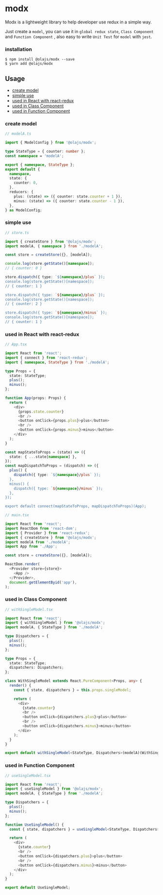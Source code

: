 # modx

Modx is a lightweight library to help developer use redux in a simple way.

Just create a `model`, you can use it in `global redux state`,
`Class Component` and `Function Component` , also easy to write
`Unit Test` for `model` with `jest`.

### installation

```shell script
$ npm install @olajs/modx --save
$ yarn add @olajs/modx
```

## Usage

- [create model](#create-model)
- [simple use](#simple-use)
- [used in React with react-redux](#used-in-react-with-react-redux)
- [used in Class Component](#used-in-class-component)
- [used in Function Component](#used-in-function-component)

### create model

```typescript
// modelA.ts

import { ModelConfig } from '@olajs/modx';

type StateType = { counter: number };
const namespace = 'modelA';

export { namespace, StateType };
export default {
  namespace,
  state: {
    counter: 0,
  },
  reducers: {
    plus: (state) => ({ counter: state.counter + 1 }),
    minus: (state) => ({ counter: state.counter - 1 }),
  },
} as ModelConfig;
```

### simple use

```typescript
// store.ts

import { createStore } from '@olajs/modx';
import modelA, { namespace } from './modelA';

const store = createStore({}, [modelA]);

console.log(store.getState()[namespace]);
// { counter: 0 }

store.dispatch({ type: `${namespace}/plus` });
console.log(store.getState()[namespace]);
// { counter: 1 }

store.dispatch({ type: `${namespace}/plus` });
console.log(store.getState()[namespace]);
// { counter: 2 }

store.dispatch({ type: `${namespace}/minus` });
console.log(store.getState()[namespace]);
// { counter: 1 }
```

### used in React with react-redux

```typescript jsx
// App.tsx

import React from 'react';
import { connect } from 'react-redux';
import { namespace, StateType } from './modelA';

type Props = {
  state: StateType;
  plus();
  minus();
};

function App(props: Props) {
  return (
    <div>
      {props.state.counter}
      <br />
      <button onClick={props.plus}>plus</button>
      <br />
      <button onClick={props.minus}>minus</button>
    </div>
  );
}

const mapStateToProps = (state) => ({
  state: { ...state[namespace] },
});
const mapDispatchToProps = (dispatch) => ({
  plus() {
    dispatch({ type: `${namespace}/plus` });
  },
  minus() {
    dispatch({ type: `${namespace}/minus` });
  },
});

export default connect(mapStateToProps, mapDispatchToProps)(App);
```

```typescript jsx
// main.tsx

import React from 'react';
import ReactDom from 'react-dom';
import { Provider } from 'react-redux';
import { createStore } from '@olajs/modx';
import modelA from './modelA';
import App from './App';

const store = createStore({}, [modelA]);

ReactDom.render(
  <Provider store={store}>
    <App />
  </Provider>,
  document.getElementByid('app'),
);
```

### used in Class Component

```typescript jsx
// withSingleModel.tsx

import React from 'react';
import { withSingleModel } from '@olajs/modx';
import modelA, { StateType } from './modelA';

type Dispatchers = {
  plus();
  minus();
};

type Props = {
  state: StateType;
  dispatchers: Dispatchers;
};

class WithSingleModel extends React.PureComponent<Props, any> {
  render() {
    const { state, dispatchers } = this.props.singleModel;

    return (
      <div>
        {state.counter}
        <br />
        <button onClick={dispatchers.plus}>plus</button>
        <br />
        <button onClick={dispatchers.minus}>minus</button>
      </div>
    );
  }
}

export default withSingleModel<StateType, Dispatchers>(modelA)(WithSingleModel);
```

### used in Function Component

```typescript jsx
// useSingleModel.tsx

import React from 'react';
import { useSingleModel } from '@olajs/modx';
import modelA, { StateType } from './modelA';

type Dispatchers = {
  plus();
  minus();
};

function UseSingleModel() {
  const { state, dispatchers } = useSingleModel<StateType, Dispatchers>(modelA);

  return (
    <div>
      {state.counter}
      <br />
      <button onClick={dispatchers.plus}>plus</button>
      <br />
      <button onClick={dispatchers.minus}>minus</button>
    </div>
  );
}

export default UseSingleModel;
```
